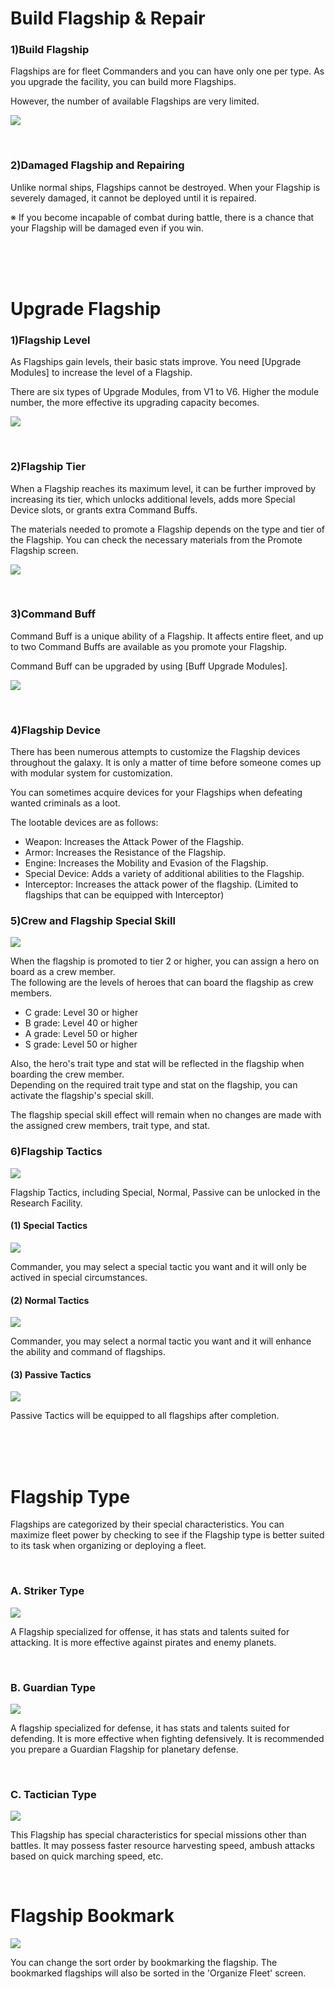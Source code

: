 # Build Flagship & Repair

### 1)Build Flagship

 Flagships are for fleet Commanders and you can have only one per type. As you upgrade the facility, you can build more Flagships. 

However, the number of available Flagships are very limited.

![](http://d3bbxo4nelobc3.cloudfront.net/html/img/help/202_001flagshipbuild.jpg)

<br>

### 2)Damaged Flagship and Repairing

 Unlike normal ships, Flagships cannot be destroyed. When your Flagship is severely damaged, it cannot be deployed until it is repaired.

※ If you become incapable of combat during battle, there is a chance that your Flagship will be damaged even if you win.

<br>

<br>

<br>

# Upgrade Flagship

### 1)Flagship Level

 As Flagships gain levels, their basic stats improve. You need [Upgrade Modules] to increase the level of a Flagship.

There are six types of Upgrade Modules, from V1 to V6. Higher the module number, the more effective its upgrading capacity becomes.

![](http://d3bbxo4nelobc3.cloudfront.net/html/img/help/202_002flagshiplevel.jpg)

<br>

### 2)Flagship Tier

 When a Flagship reaches its maximum level, it can be further improved by increasing its tier, which unlocks additional levels, adds more Special Device slots, or grants extra Command Buffs.

The materials needed to promote a Flagship depends on the type and tier of the Flagship. You can check the necessary materials from the Promote Flagship screen.

![](http://d3bbxo4nelobc3.cloudfront.net/html/img/help/202_003flagshiptier.jpg)

<br>

### 3)Command Buff

 Command Buff is a unique ability of a Flagship. It affects entire fleet, and up to two Command Buffs are available as you promote your Flagship.

Command Buff can be upgraded by using [Buff Upgrade Modules].

![](http://d3bbxo4nelobc3.cloudfront.net/html/img/help/202_004flagshipbuff.jpg)

<br>

### 4)Flagship Device

 There has been numerous attempts to customize the Flagship devices throughout the galaxy. It is only a matter of time before someone comes up with modular system for customization.

You can sometimes acquire devices for your Flagships when defeating wanted criminals as a loot.

The lootable devices are as follows:

- Weapon: Increases the Attack Power of the Flagship.
- Armor: Increases the Resistance of the Flagship.
- Engine: Increases the Mobility and Evasion of the Flagship.
- Special Device: Adds a variety of additional abilities to the Flagship.
- Interceptor: Increases the attack power of the flagship. (Limited to flagships that can be equipped with Interceptor)


### 5)Crew and Flagship Special Skill

![](https://d3bbxo4nelobc3.cloudfront.net/html/img/help/202_005spskill.jpg)

When the flagship is promoted to tier 2 or higher, you can assign a hero on board as a crew member.<br>
The following are the levels of heroes that can board the flagship as crew members.
- C grade: Level 30 or higher
- B grade: Level 40 or higher
- A grade: Level 50 or higher
- S grade: Level 50 or higher

Also, the hero's trait type and stat will be reflected in the flagship when boarding the crew member.<br>
Depending on the required trait type and stat on the flagship, you can activate the flagship's special skill.

The flagship special skill effect will remain when no changes are made with the assigned crew members, trait type, and stat.  


### 6)Flagship Tactics

![](https://d3bbxo4nelobc3.cloudfront.net/html/img/help/202_001tactics.jpg)

Flagship Tactics, including Special, Normal, Passive can be unlocked in the Research Facility.

#### (1) Special Tactics

![](https://d3bbxo4nelobc3.cloudfront.net/html/img/help/202_002tactics.jpg)

   Commander, you may select a special tactic you want and it will only be actived in special circumstances.
   
#### (2) Normal Tactics

![](https://d3bbxo4nelobc3.cloudfront.net/html/img/help/202_003tactics.jpg)

   Commander, you may select a normal tactic you want and it will enhance the ability and command of flagships.
   
#### (3) Passive Tactics

![](https://d3bbxo4nelobc3.cloudfront.net/html/img/help/202_004tactics.jpg)

   Passive Tactics will be equipped to all flagships after completion.

<br>

<br>

<br>

# Flagship Type

Flagships are categorized by their special characteristics.
You can maximize fleet power by checking to see if the Flagship type is better suited to its task when organizing or deploying a fleet.

<br>


### A. Striker Type

![](http://d3bbxo4nelobc3.cloudfront.net/html/img/help/ico_flagship_type_offence.jpg)

A Flagship specialized for offense, it has stats and talents suited for attacking. 
It is more effective against pirates and enemy planets.

<br>

### B. Guardian Type

![](http://d3bbxo4nelobc3.cloudfront.net/html/img/help/ico_flagship_type_defensive.jpg)

A flagship specialized for defense, it has stats and talents suited for defending. It is more effective when fighting defensively.
It is recommended you prepare a Guardian Flagship for planetary defense.

<br>

### C. Tactician Type

![](http://d3bbxo4nelobc3.cloudfront.net/html/img/help/ico_flagship_type_tactical.jpg)

This Flagship has special characteristics for special missions other than battles.
It may possess faster resource harvesting speed, ambush attacks based on quick marching speed, etc.

<br>

# Flagship Bookmark

![](http://d3bbxo4nelobc3.cloudfront.net/html/img/help/202_001bookmark.jpg)

You can change the sort order by bookmarking the flagship.
The bookmarked flagships will also be sorted in the 'Organize Fleet' screen.
